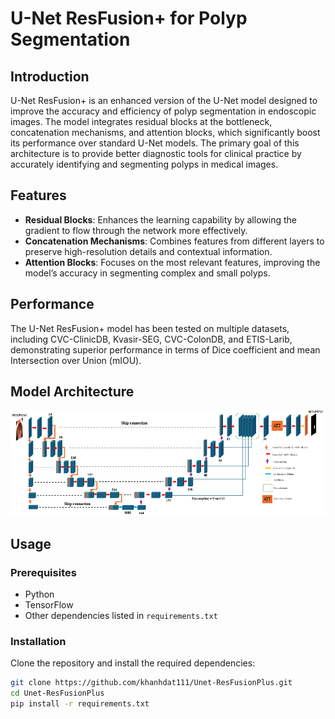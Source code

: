 # U-Net ResFusion+ for Polyp Segmentation
## Introduction

U-Net ResFusion+ is an enhanced version of the U-Net model designed to improve the accuracy and efficiency of polyp segmentation in endoscopic images. The model integrates residual blocks at the bottleneck, concatenation mechanisms, and attention blocks, which significantly boost its performance over standard U-Net models. The primary goal of this architecture is to provide better diagnostic tools for clinical practice by accurately identifying and segmenting polyps in medical images.

## Features

- **Residual Blocks**: Enhances the learning capability by allowing the gradient to flow through the network more effectively.
- **Concatenation Mechanisms**: Combines features from different layers to preserve high-resolution details and contextual information.
- **Attention Blocks**: Focuses on the most relevant features, improving the model’s accuracy in segmenting complex and small polyps.

## Performance

The U-Net ResFusion+ model has been tested on multiple datasets, including CVC-ClinicDB, Kvasir-SEG, CVC-ColonDB, and ETIS-Larib, demonstrating superior performance in terms of Dice coefficient and mean Intersection over Union (mIOU).

## Model Architecture

![Model Architecture](model.png)

## Usage

### Prerequisites
- Python 
- TensorFlow
- Other dependencies listed in `requirements.txt`

### Installation

Clone the repository and install the required dependencies:

```bash
git clone https://github.com/khanhdat111/Unet-ResFusionPlus.git
cd Unet-ResFusionPlus
pip install -r requirements.txt

